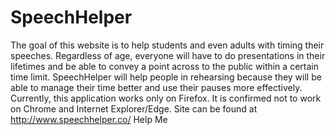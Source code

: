 # SpeechHelper
The goal of this website is to help students and even adults with timing their speeches.
Regardless of age, everyone will have to do presentations in their lifetimes and be able to convey a point across to the public within a certain time limit.
SpeechHelper will help people in rehearsing because they will be able to manage their time better and use their pauses more effectively.
Currently, this application works only on Firefox. It is confirmed not to work on Chrome and Internet Explorer/Edge.
Site can be found at http://www.speechhelper.co/
Help Me
